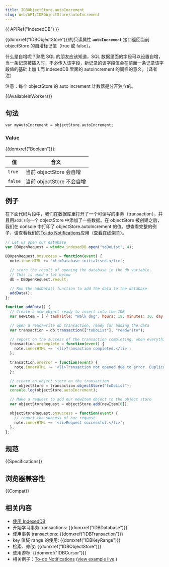 ```yaml
---
title: IDBObjectStore.autoIncrement
slug: Web/API/IDBObjectStore/autoIncrement
---
```

{{ APIRef("IndexedDB") }}

{{domxref("IDBObjectStore")}}的只读属性 **`autoIncrement`** 接口返回当前 objectStore 的自增标记值（true 或 false）。

什么是自增呢？熟悉 SQL 的朋友应该知道，SQL 数据里面的字段可以设置自增，当一条记录被插入时，不必传入该字段，新记录的该字段值会在前面一条记录该字段值的基础上加 1.而 indexedDB 里面的 autoIncrement 的同样的意义。（译者注）

注意：每个 objectStore 的 auto increment 计数器是分开独立的。

{{AvailableInWorkers}}

## 句法

```
var myAutoIncrement = objectStore.autoIncrement;
```

### Value

{{domxref("Boolean")}}:

| 值      | 含义                      |
| ------- | ------------------------- |
| `true`  | 当前 objectStore 会自增   |
| `false` | 当前 objectStore 不会自增 |

## 例子

在下面代码片段中，我们在数据库里打开了一个可读写的事务（transaction），并且用`add()`向一个 objectStore 中添加了一些数据。在 objectStore 被创建之后，我们在 console 中打印了 objectStore.autoIncrement 的值。想查看完整的例子，请查看我们的[To-do Notifications](https://github.com/mdn/to-do-notifications/)应用（[查看在线例子](http://mdn.github.io/to-do-notifications/)）。

```js
// Let us open our database
var DBOpenRequest = window.indexedDB.open("toDoList", 4);

DBOpenRequest.onsuccess = function(event) {
  note.innerHTML += '<li>Database initialised.</li>';

  // store the result of opening the database in the db variable.
  // This is used a lot below
  db = DBOpenRequest.result;

  // Run the addData() function to add the data to the database
  addData();
};

function addData() {
  // Create a new object ready to insert into the IDB
  var newItem = [ { taskTitle: "Walk dog", hours: 19, minutes: 30, day: 24, month: "December", year: 2013, notified: "no" } ];

  // open a read/write db transaction, ready for adding the data
  var transaction = db.transaction(["toDoList"], "readwrite");

  // report on the success of the transaction completing, when everything is done
  transaction.oncomplete = function(event) {
    note.innerHTML += '<li>Transaction completed.</li>';
  };

  transaction.onerror = function(event) {
    note.innerHTML += '<li>Transaction not opened due to error. Duplicate items not allowed.</li>';
  };

  // create an object store on the transaction
  var objectStore = transaction.objectStore("toDoList");
  console.log(objectStore.autoIncrement);

  // Make a request to add our newItem object to the object store
  var objectStoreRequest = objectStore.add(newItem[0]);

  objectStoreRequest.onsuccess = function(event) {
    // report the success of our request
    note.innerHTML += '<li>Request successful.</li>';
  };
};
```

## 规范

{{Specifications}}

## 浏览器兼容性

{{Compat}}

## 相关内容

- [使用 IndexedDB](/zh-CN/docs/Web/API/IndexedDB_API/Using_IndexedDB)
- 开始学习事务 transactions: {{domxref("IDBDatabase")}}
- 使用事务 transactions: {{domxref("IDBTransaction")}}
- key 值域 range 的使用: {{domxref("IDBKeyRange")}}
- 检索、修改: {{domxref("IDBObjectStore")}}
- 使用游标: {{domxref("IDBCursor")}}
- 相关例子：[To-do Notifications](https://github.com/mdn/to-do-notifications/tree/gh-pages) ([view example live](http://mdn.github.io/to-do-notifications/).)
